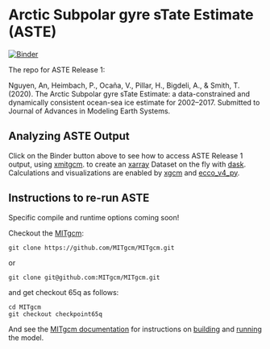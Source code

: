 # Arctic Subpolar gyre sTate Estimate (ASTE)

[![Binder](http://mybinder.org/badge_logo.svg)](https://mybinder.org/v2/gh/timothyas/aste-release1/main?filepath=aste_llcreader_example.ipynb)

The repo for ASTE Release 1: 

Nguyen, An, Heimbach, P., Ocaña, V., Pillar, H., Bigdeli, A., & Smith, T. (2020). The Arctic Subpolar gyre sTate Estimate: a data-constrained and dynamically consistent ocean-sea ice estimate for 2002–2017. Submitted to Journal of Advances in Modeling Earth Systems.


## Analyzing ASTE Output

Click on the Binder button above to see how to access ASTE Release 1 output,
using [xmitgcm](https://xmitgcm.readthedocs.io/en/latest/).
to create an
[xarray](http://xarray.pydata.org/en/stable/)
Dataset on the fly with [dask](https://dask.org/).
Calculations and visualizations are enabled by
[xgcm](https://xgcm.readthedocs.io/en/latest/)
and [ecco_v4_py](https://ecco-v4-python-tutorial.readthedocs.io/index.html).

## Instructions to re-run ASTE

Specific compile and runtime options coming soon!

Checkout the [MITgcm](https://github.com/MITgcm/MITgcm):

```
git clone https://github.com/MITgcm/MITgcm.git
```
or
```
git clone git@github.com:MITgcm/MITgcm.git
```

and get checkout 65q as follows:

``` 
cd MITgcm
git checkout checkpoint65q
```


And see the [MITgcm documentation](https://mitgcm.readthedocs.io/en/latest/index.html) for instructions on 
[building](https://mitgcm.readthedocs.io/en/latest/getting_started/getting_started.html#building-the-model)
and 
[running](https://mitgcm.readthedocs.io/en/latest/getting_started/getting_started.html#running-the-model)
the model.



